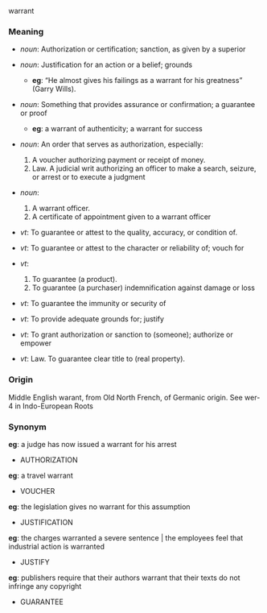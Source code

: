 warrant
### Meaning
+ _noun_: Authorization or certification; sanction, as given by a superior
+ _noun_: Justification for an action or a belief; grounds
    + __eg__:  “He almost gives his failings as a warrant for his greatness” (Garry Wills).
+ _noun_: Something that provides assurance or confirmation; a guarantee or proof
    + __eg__: a warrant of authenticity; a warrant for success
+ _noun_: An order that serves as authorization, especially:
   1. A voucher authorizing payment or receipt of money.
   2. Law. A judicial writ authorizing an officer to make a search, seizure, or arrest or to execute a judgment
+ _noun_:
   1. A warrant officer.
   2. A certificate of appointment given to a warrant officer

+ _vt_: To guarantee or attest to the quality, accuracy, or condition of.
+ _vt_: To guarantee or attest to the character or reliability of; vouch for
+ _vt_:
   1. To guarantee (a product).
   2. To guarantee (a purchaser) indemnification against damage or loss
+ _vt_: To guarantee the immunity or security of
+ _vt_: To provide adequate grounds for; justify
+ _vt_: To grant authorization or sanction to (someone); authorize or empower
+ _vt_: Law. To guarantee clear title to (real property).

### Origin

Middle English warant, from Old North French, of Germanic origin. See wer-4 in Indo-European Roots

### Synonym

__eg__: a judge has now issued a warrant for his arrest

+ AUTHORIZATION

__eg__: a travel warrant

+ VOUCHER

__eg__: the legislation gives no warrant for this assumption

+ JUSTIFICATION

__eg__: the charges warranted a severe sentence | the employees feel that industrial action is warranted

+ JUSTIFY

__eg__: publishers require that their authors warrant that their texts do not infringe any copyright

+ GUARANTEE


